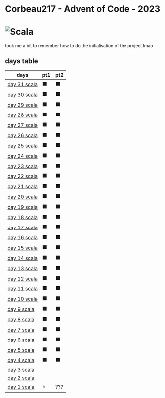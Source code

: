 # Corbeau217  - Advent of Code - 2023
# ![Scala](https://img.shields.io/badge/scala-%23DC322F.svg?style=for-the-badge&logo=scala&logoColor=white)

  took me a bit to remember how to do the initialisation of the project lmao




## days table

|   days  | pt1 | pt2 |
| ------- | --- | --- |
| [day 31 scala](../src/main/scala/day31/day31.md) | ⬛ | ⬛ |
| [day 30 scala](../src/main/scala/day30/day30.md) | ⬛ | ⬛ |
| [day 29 scala](../src/main/scala/day29/day29.md) | ⬛ | ⬛ |
| [day 28 scala](../src/main/scala/day28/day28.md) | ⬛ | ⬛ |
| [day 27 scala](../src/main/scala/day27/day27.md) | ⬛ | ⬛ |
| [day 26 scala](../src/main/scala/day26/day26.md) | ⬛ | ⬛ |
| [day 25 scala](../src/main/scala/day25/day25.md) | ⬛ | ⬛ |
| [day 24 scala](../src/main/scala/day24/day24.md) | ⬛ | ⬛ |
| [day 23 scala](../src/main/scala/day23/day23.md) | ⬛ | ⬛ |
| [day 22 scala](../src/main/scala/day22/day22.md) | ⬛ | ⬛ |
| [day 21 scala](../src/main/scala/day21/day21.md) | ⬛ | ⬛ |
| [day 20 scala](../src/main/scala/day20/day20.md) | ⬛ | ⬛ |
| [day 19 scala](../src/main/scala/day19/day19.md) | ⬛ | ⬛ |
| [day 18 scala](../src/main/scala/day18/day18.md) | ⬛ | ⬛ |
| [day 17 scala](../src/main/scala/day17/day17.md) | ⬛ | ⬛ |
| [day 16 scala](../src/main/scala/day16/day16.md) | ⬛ | ⬛ |
| [day 15 scala](../src/main/scala/day15/day15.md) | ⬛ | ⬛ |
| [day 14 scala](../src/main/scala/day14/day14.md) | ⬛ | ⬛ |
| [day 13 scala](../src/main/scala/day13/day13.md) | ⬛ | ⬛ |
| [day 12 scala](../src/main/scala/day12/day12.md) | ⬛ | ⬛ |
| [day 11 scala](../src/main/scala/day11/day11.md) | ⬛ | ⬛ |
| [day 10 scala](../src/main/scala/day10/day10.md) | ⬛ | ⬛ |
| [day 9 scala](../src/main/scala/day9/day9.md) | ⬛ | ⬛ |
| [day 8 scala](../src/main/scala/day8/day8.md) | ⬛ | ⬛ |
| [day 7 scala](../src/main/scala/day7/day7.md) | ⬛ | ⬛ |
| [day 6 scala](../src/main/scala/day6/day6.md) | ⬛ | ⬛ |
| [day 5 scala](../src/main/scala/day5/day5.md) | ⬛ | ⬛ |
| [day 4 scala](../src/main/scala/day4/day4.md) | ⬛ | ⬛ |
| [day 3 scala](../src/main/scala/day3/day3.md) |     |     |
| [day 2 scala](../src/main/scala/day2/day2.md) |     |     |
| [day 1 scala](../src/main/scala/day1/day1.md) | ⭐ | ??? |
